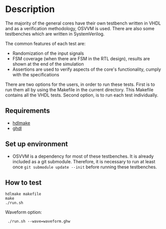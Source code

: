 # Description
The majority of the general cores have their own testbench written in VHDL and as a verification methodology, OSVVM is used. There are also some testbenches which are written in SystemVerilog.

The common features of each test are:
  - Randomization of the input signals
  - FSM coverage (when there are FSM in the RTL design), results are shown at the end of the simulation
  - Assertions are used to verify aspects of the core's functionality, cumply with the specifications

There are two options for the users, in order to run these tests. First is to run them all by using the Makefile in the current directory. This Makefile contains all the VHDL tests. Second option, is to run each test individually.

## Requirements
  - [hdlmake](https://hdlmake.readthedocs.io/en/master/#install-hdlmake-package)
  - [ghdl](https://ghdl.github.io/ghdl/development/building/index.html#build)

## Set up environment
  - OSVVM is a dependency for most of these testbenches. It is already included as a git submodule. Therefore, it is necessary to run at least once `git submodule update --init` before running these testbenches.

## How to test
```console
hdlmake makefile
make
./run.sh
```
 Waveform option:
```console
 ./run.sh --wave=waveform.ghw
```
